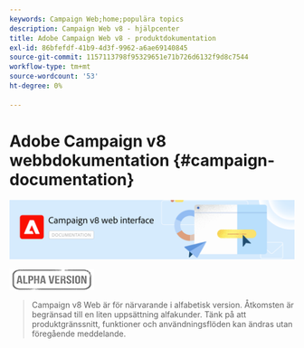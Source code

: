 ```yaml
---
keywords: Campaign Web;home;populära topics
description: Campaign Web v8 - hjälpcenter
title: Adobe Campaign Web v8 - produktdokumentation
exl-id: 86bfefdf-41b9-4d3f-9962-a6ae69140845
source-git-commit: 1157113798f95329651e71b726d6132f9d8c7544
workflow-type: tm+mt
source-wordcount: '53'
ht-degree: 0%

---
```


# Adobe Campaign v8 webbdokumentation {#campaign-documentation}

![](assets/do-not-localize/banner-documentationv8.png)

![](assets/do-not-localize/badge.png)

>Campaign v8 Web är för närvarande i alfabetisk version. Åtkomsten är begränsad till en liten uppsättning alfakunder. Tänk på att produktgränssnitt, funktioner och användningsflöden kan ändras utan föregående meddelande.
